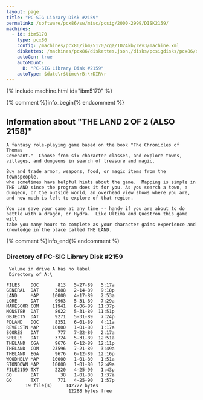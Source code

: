```yaml
---
layout: page
title: "PC-SIG Library Disk #2159"
permalink: /software/pcx86/sw/misc/pcsig/2000-2999/DISK2159/
machines:
  - id: ibm5170
    type: pcx86
    config: /machines/pcx86/ibm/5170/cga/1024kb/rev3/machine.xml
    diskettes: /machines/pcx86/diskettes.json,/disks/pcsigdisks/pcx86/diskettes.json
    autoGen: true
    autoMount:
      B: "PC-SIG Library Disk #2159"
    autoType: $date\r$time\rB:\rDIR\r
---
```


{% include machine.html id="ibm5170" %}

{% comment %}info_begin{% endcomment %}

## Information about "THE LAND 2 OF 2 (ALSO 2158)"

    A fantasy role-playing game based on the book "The Chronicles of Thomas
    Covenant."  Choose from six character classes, and explore towns,
    villages, and dungeons in search of treasure and magic.
    
    Buy and trade armor, weapons, food, or magic items from the townspeople,
    who sometimes have helpful hints about the game.  Mapping is simple in
    THE LAND since the program does it for you. As you search a town, a
    dungeon, or the outside world, an overhead view shows where you are,
    and how much is left to explore of that region.
    
    You can save your game at any time -- handy if you are about to do
    battle with a dragon, or Hydra.  Like Ultima and Questron this game will
    take you many hours to complete as your character gains experience and
    knowledge in the place called THE LAND.
{% comment %}info_end{% endcomment %}


### Directory of PC-SIG Library Disk #2159

     Volume in drive A has no label
     Directory of A:\

    FILES    DOC       813   5-27-89   5:17a
    GENERAL  DAT      3888   2-14-89   9:18p
    LAND     MAP     10000   4-17-89   2:53a
    LORE     DAT      9963   5-31-89   7:29a
    MAKESCOR COM     11941   6-06-89  11:37p
    MONSTER  DAT      8022   5-31-89  11:51p
    OBJECTS  DAT      9271   5-31-89   7:24p
    PDLAND   DOC      8351   6-01-89   4:11a
    REVELSTN MAP     10000   1-01-80   1:17a
    SCORES   DAT       777   7-22-89   2:17a
    SPELLS   DAT      3724   5-31-89  12:51a
    THELAND  CGA      9676   6-12-89  12:11p
    THELAND  COM     23596   7-21-89   3:49a
    THELAND  EGA      9676   6-12-89  12:16p
    WOODHELV MAP     10000   1-01-80   1:51a
    STONDOWN MAP     10000   1-01-80  12:49a
    FILE2159 TXT      2220   4-25-90   1:43p
    GO       BAT        38   1-01-80   1:37a
    GO       TXT       771   4-25-90   1:57p
           19 file(s)     142727 bytes
                           12288 bytes free
